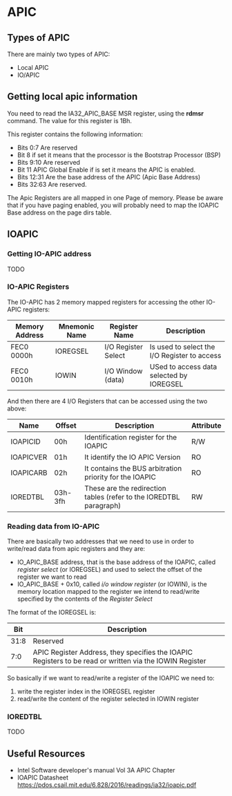 # APIC 

## Types of APIC

There are mainly two types of APIC:

* Local APIC
* IO/APIC


## Getting local apic information

You need to read the IA32_APIC_BASE MSR register, using the __rdmsr__ command. The value for this register is 1Bh. 

This register contains the following information: 

* Bits 0:7 Are reserved
* Bit 8 if set it means that the processor is the Bootstrap Processor (BSP)
* Bits 9:10 Are reserved
* Bit 11 APIC Global Enable if is set it means the APIC is enabled.
* Bits 12:31 Are the base address of the APIC (Apic Base Address)
* Bits 32:63 Are reserved.

The Apic Registers are all mapped in one Page of memory. Please be aware that if you have paging enabled, you will probably need to map the IOAPIC Base address on the page dirs table. 

## IOAPIC

### Getting IO-APIC address

TODO

### IO-APIC Registers
The IO-APIC has 2 memory mapped registers for accessing the other IO-APIC registers: 

| Memory Address | Mnemonic Name | Register Name      | Description                                  |
|----------------|---------------|--------------------|----------------------------------------------|
|   FEC0 0000h   | IOREGSEL      | I/O Register Select| Is used to select the I/O Register to access |
|   FEC0 0010h   | IOWIN         | I/O Window (data)  | USed to access data selected by IOREGSEL     |

And then there are 4 I/O Registers that can be accessed using the two above: 

| Name      | Offset   | Description                                                        | Attribute | 
|-----------|----------|--------------------------------------------------------------------|-----------|
| IOAPICID  | 00h      | Identification register for the IOAPIC                             |  R/W      |
| IOAPICVER | 01h      | It identify the IO APIC Version                                    |  RO       |
| IOAPICARB | 02h      | It contains the BUS arbitration priority for the IOAPIC            |  RO       |
| IOREDTBL  | 03h-3fh  | These are the redirection tables (refer to the IOREDTBL paragraph) |  RW       |


### Reading data from IO-APIC

There are basically two addresses that we need to use in order to write/read data from apic registers and they are: 

* IO_APIC_BASE address, that is the base address of the IOAPIC, called *register select* (or IOREGSEL)  and used to select the offset of the register we want to read
* IO_APIC_BASE + 0x10, called *i/o window register* (or IOWIN), is the memory location mapped to the register we intend to read/write specified by the contents of the *Register Select*

The format of the IOREGSEL is: 

| Bit     | Description                                                                                                          |
|---------|----------------------------------------------------------------------------------------------------------------------|
| 31:8    | Reserved                                                                                                             |
| 7:0     | APIC Register Address, they specifies the IOAPIC Registers to be read or written via the IOWIN Register               |

So basically if we want to read/write a register of the IOAPIC we need to: 

1. write the register index in the IOREGSEL register
2. read/write the content of the register selected in IOWIN register

### IOREDTBL

TODO

## Useful Resources

* Intel Software developer's manual Vol 3A APIC Chapter
* IOAPIC Datasheet https://pdos.csail.mit.edu/6.828/2016/readings/ia32/ioapic.pdf
